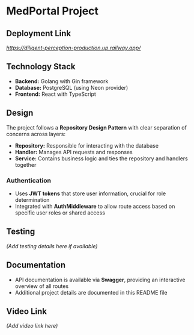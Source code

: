 # MedPortal Project
## Deployment Link

*https://diligent-perception-production.up.railway.app/*

## Technology Stack

- **Backend:** Golang with Gin framework  
- **Database:** PostgreSQL (using Neon provider)  
- **Frontend:** React with TypeScript  

## Design

The project follows a **Repository Design Pattern** with clear separation of concerns across layers:

- **Repository:** Responsible for interacting with the database  
- **Handler:** Manages API requests and responses  
- **Service:** Contains business logic and ties the repository and handlers together  

### Authentication

- Uses **JWT tokens** that store user information, crucial for role determination  
- Integrated with **AuthMiddleware** to allow route access based on specific user roles or shared access  

## Testing

*(Add testing details here if available)*

## Documentation

- API documentation is available via **Swagger**, providing an interactive overview of all routes  
- Additional project details are documented in this README file  

## Video Link

*(Add video link here)*


